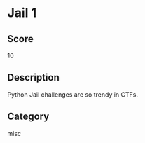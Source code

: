 # Jail 1

## Score
10

## Description
Python Jail challenges are so trendy in CTFs.

## Category
misc
